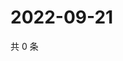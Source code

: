 # 2022-09-21

共 0 条

<!-- BEGIN WEIBO -->
<!-- 最后更新时间 Wed Sep 21 2022 14:05:53 GMT+0800 (China Standard Time) -->

<!-- END WEIBO -->

